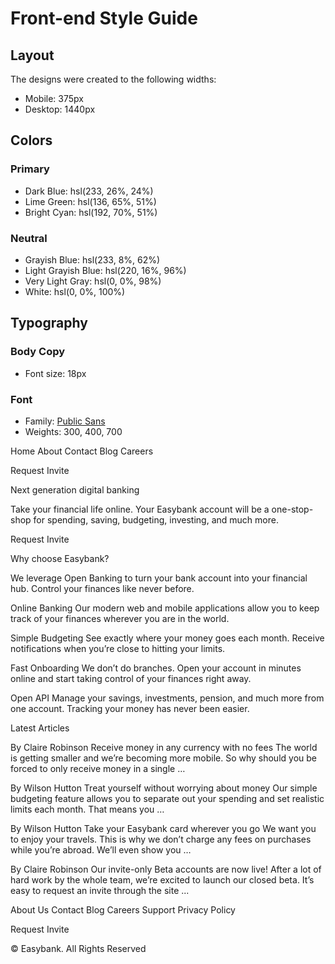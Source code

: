 # Front-end Style Guide

## Layout

The designs were created to the following widths:

- Mobile: 375px
- Desktop: 1440px

## Colors

### Primary

- Dark Blue: hsl(233, 26%, 24%)
- Lime Green: hsl(136, 65%, 51%)
- Bright Cyan: hsl(192, 70%, 51%)

### Neutral

- Grayish Blue: hsl(233, 8%, 62%)
- Light Grayish Blue: hsl(220, 16%, 96%)
- Very Light Gray: hsl(0, 0%, 98%)
- White: hsl(0, 0%, 100%)

## Typography

### Body Copy

- Font size: 18px

### Font

- Family: [Public Sans](https://fonts.google.com/specimen/Public+Sans)
- Weights: 300, 400, 700

Home
About
Contact
Blog
Careers

Request Invite

Next generation digital banking

Take your financial life online. Your Easybank account will be a one-stop-shop
for spending, saving, budgeting, investing, and much more.

Request Invite

Why choose Easybank?

We leverage Open Banking to turn your bank account into your financial hub. Control
your finances like never before.

Online Banking
Our modern web and mobile applications allow you to keep track of your finances
wherever you are in the world.

Simple Budgeting
See exactly where your money goes each month. Receive notifications when you’re
close to hitting your limits.

Fast Onboarding
We don’t do branches. Open your account in minutes online and start taking control
of your finances right away.

Open API
Manage your savings, investments, pension, and much more from one account. Tracking
your money has never been easier.

Latest Articles

By Claire Robinson
Receive money in any currency with no fees
The world is getting smaller and we’re becoming more mobile. So why should you be
forced to only receive money in a single …

By Wilson Hutton
Treat yourself without worrying about money
Our simple budgeting feature allows you to separate out your spending and set
realistic limits each month. That means you …

By Wilson Hutton
Take your Easybank card wherever you go
We want you to enjoy your travels. This is why we don’t charge any fees on purchases
while you’re abroad. We’ll even show you …

By Claire Robinson
Our invite-only Beta accounts are now live!
After a lot of hard work by the whole team, we’re excited to launch our closed beta.
It’s easy to request an invite through the site ...

About Us
Contact
Blog
Careers
Support
Privacy Policy

Request Invite

© Easybank. All Rights Reserved
